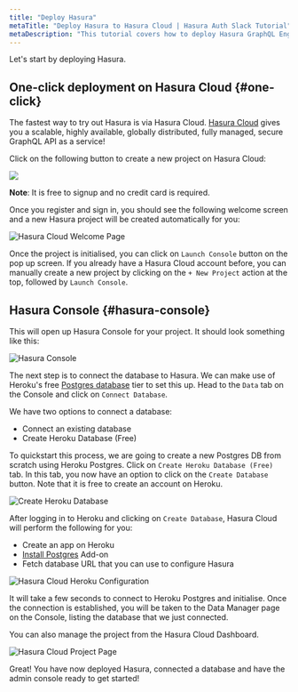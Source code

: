```yaml
---
title: "Deploy Hasura"
metaTitle: "Deploy Hasura to Hasura Cloud | Hasura Auth Slack Tutorial"
metaDescription: "This tutorial covers how to deploy Hasura GraphQL Engine on Hasura Cloud using one-click deployment and access the Hasura Console"
---
```


Let's start by deploying Hasura.

## One-click deployment on Hasura Cloud {#one-click}

The fastest way to try out Hasura is via Hasura Cloud. [Hasura Cloud](https://hasura.io/cloud/) gives you a scalable, highly available, globally distributed, fully managed, secure GraphQL API as a service!

Click on the following button to create a new project on Hasura Cloud:

<a href="https://cloud.hasura.io/?pg=learn-hasura-backend&plcmt=body&tech=default" target="_blank"><img src="https://graphql-engine-cdn.hasura.io/assets/main-site/deploy-hasura-cloud.png" /></a>

**Note**: It is free to signup and no credit card is required.

Once you register and sign in, you should see the following welcome screen and a new Hasura project will be created automatically for you:

![Hasura Cloud Welcome Page](https://graphql-engine-cdn.hasura.io/learn-hasura/assets/graphql-hasura/hasura-cloud-welcome.png)

Once the project is initialised, you can click on `Launch Console` button on the pop up screen. If you already have a Hasura Cloud account before, you can manually create a new project by clicking on the `+ New Project` action at the top, followed by `Launch Console`.

## Hasura Console {#hasura-console}

This will open up Hasura Console for your project. It should look something like this:

![Hasura Console](https://graphql-engine-cdn.hasura.io/learn-hasura/assets/graphql-hasura/hasura-console.png)

The next step is to connect the database to Hasura. We can make use of Heroku's free [Postgres database](https://hasura.io/learn/database/postgresql/what-is-postgresql/) tier to set this up. Head to the `Data` tab on the Console and click on `Connect Database`.

We have two options to connect a database:

- Connect an existing database
- Create Heroku Database (Free)

To quickstart this process, we are going to create a new Postgres DB from scratch using Heroku Postgres. Click on `Create Heroku Database (Free)` tab. In this tab, you now have an option to click on the `Create Database` button. Note that it is free to create an account on Heroku.

![Create Heroku Database](https://graphql-engine-cdn.hasura.io/learn-hasura/assets/graphql-hasura/create-heroku-database.png)

After logging in to Heroku and clicking on `Create Database`, Hasura Cloud will perform the following for you:

- Create an app on Heroku
- [Install Postgres](https://hasura.io/learn/database/postgresql/installation/installing-postgresql/) Add-on
- Fetch database URL that you can use to configure Hasura

![Hasura Cloud Heroku Configuration](https://graphql-engine-cdn.hasura.io/learn-hasura/assets/graphql-hasura/hasura-cloud-heroku-setup.png)

It will take a few seconds to connect to Heroku Postgres and initialise. Once the connection is established, you will be taken to the Data Manager page on the Console, listing the database that we just connected.

You can also manage the project from the Hasura Cloud Dashboard.

![Hasura Cloud Project Page](https://graphql-engine-cdn.hasura.io/learn-hasura/assets/graphql-hasura/hasura-cloud-project-page.png)

Great! You have now deployed Hasura, connected a database and have the admin console ready to get started!
